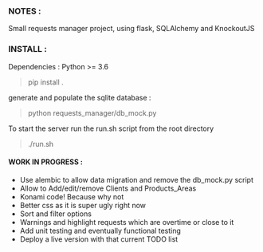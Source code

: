 ### NOTES : ###


Small requests manager project, using flask, SQLAlchemy and KnockoutJS


### INSTALL : ###

Dependencies : Python >= 3.6

> pip install .

generate and populate the sqlite database :

> python requests_manager/db_mock.py

To start the server run the run.sh script from the root directory

> ./run.sh


#### WORK IN PROGRESS : ####

* Use alembic to allow data migration and remove the db_mock.py script
* Allow to Add/edit/remove Clients and Products_Areas
* Konami code! Because why not
* Better css as it is super ugly right now
* Sort and filter options
* Warnings and highlight requests which are overtime or close to it
* Add unit testing and eventually functional testing
* Deploy a live version with that current TODO list
